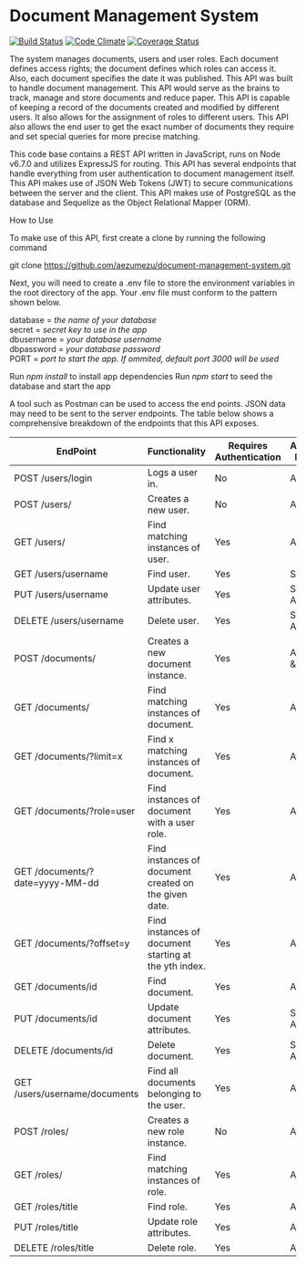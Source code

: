# Document Management System

[![Build Status](https://travis-ci.org/aezumezu/document-management-system.svg?branch=develop)](https://travis-ci.org/aezumezu/document-management-system)   [![Code Climate](https://codeclimate.com/github/aezumezu/document-management-system/badges/gpa.svg)](https://codeclimate.com/github/aezumezu/document-management-system)   [![Coverage Status](https://coveralls.io/repos/github/aezumezu/document-management-system/badge.svg?branch=develop)](https://coveralls.io/github/aezumezu/document-management-system?branch=develop)


The system manages documents, users and user roles. Each document defines access rights; the document defines which roles can access it. Also, each document specifies the date it was published.
This API was built to handle document management. This API would serve as the brains to track, manage and store documents and reduce paper. This API is capable of keeping a record of the documents created and modified by different users. It also allows for the assignment of roles to different users. This API also allows the end user to get the exact number of documents they require and set special queries for more precise matching.

This code base contains a REST API written in JavaScript, runs on Node v6.7.0 and utilizes ExpressJS for routing. This API has several endpoints that handle everything from user authentication to document management itself. This API makes use of JSON Web Tokens (JWT) to secure communications between the server and the client. This API makes use of PostgreSQL as the database and Sequelize as the Object Relational Mapper (ORM).

How to Use

To make use of this API, first create a clone by running the following command

git clone https://github.com/aezumezu/document-management-system.git

Next, you will need to create a .env file to store the environment variables in the root directory of the app. Your .env file must conform to the pattern shown below.

database = *_the name of your database_*  
secret = *_secret key to use in the app_*  
dbusername = *_your database username_*   
dbpassword = *_your database password_*   
PORT = *_port to start the app. If ommited, default port 3000 will be used_*   


Run *_npm install_* to install app dependencies
Run *_npm start_* to seed the database and start the app

A tool such as Postman can be used to access the end points. JSON data may need to be sent to the server endpoints. The table below shows a comprehensive breakdown of the endpoints that this API exposes.


EndPoint  |  Functionality | Requires Authentication | Access Level
------------  |  ----------------- | -------------------------------- | ------------------
| POST /users/login	| Logs a user in.	| No | All |
| POST /users/ |	Creates a new user. |	No | All|
| GET /users/ |	Find matching instances of user. |	Yes | Admin
| GET /users/username |	Find user. |	Yes | Self
| PUT /users/username	| Update user attributes. |	Yes | Self & Admin
| DELETE /users/username |	Delete user. |	Yes | Self & Admin
| POST /documents/ |	Creates a new document instance. |	Yes | Admin & User
| GET /documents/	| Find matching instances of document. |	Yes | All
| GET /documents/?limit=x	| Find x matching instances of document. |	Yes | All
| GET /documents/?role=user |	Find instances of document with a user role. |	Yes | All
| GET /documents/?date=yyyy-MM-dd	| Find instances of document created on the given date.	| Yes | All
| GET /documents/?offset=y | Find instances of document starting at the yth index. |	Yes | All
| GET /documents/id	| Find document. |	Yes | All
| PUT /documents/id	| Update document attributes. |	Yes | Self & Admin
| DELETE /documents/id	| Delete document.	| Yes | Self & Admin
| GET /users/username/documents	| Find all documents belonging to the user.	| Yes | All
| POST /roles/ |	Creates a new role instance. | No | Admin
| GET /roles/	| Find matching instances of role. |	Yes | Admin
| GET /roles/title	| Find role.	| Yes | Admin
| PUT /roles/title |	Update role attributes.	| Yes | Admin
| DELETE /roles/title	| Delete role.	| Yes | Admin